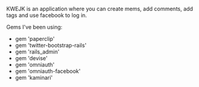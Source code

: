 KWEJK is an application where you can create mems, add comments, add tags and use facebook to log in.


Gems I've been using:

- gem 'paperclip'
- gem 'twitter-bootstrap-rails'
- gem 'rails_admin'
- gem 'devise'
- gem 'omniauth'
- gem 'omniauth-facebook'
- gem 'kaminari'


